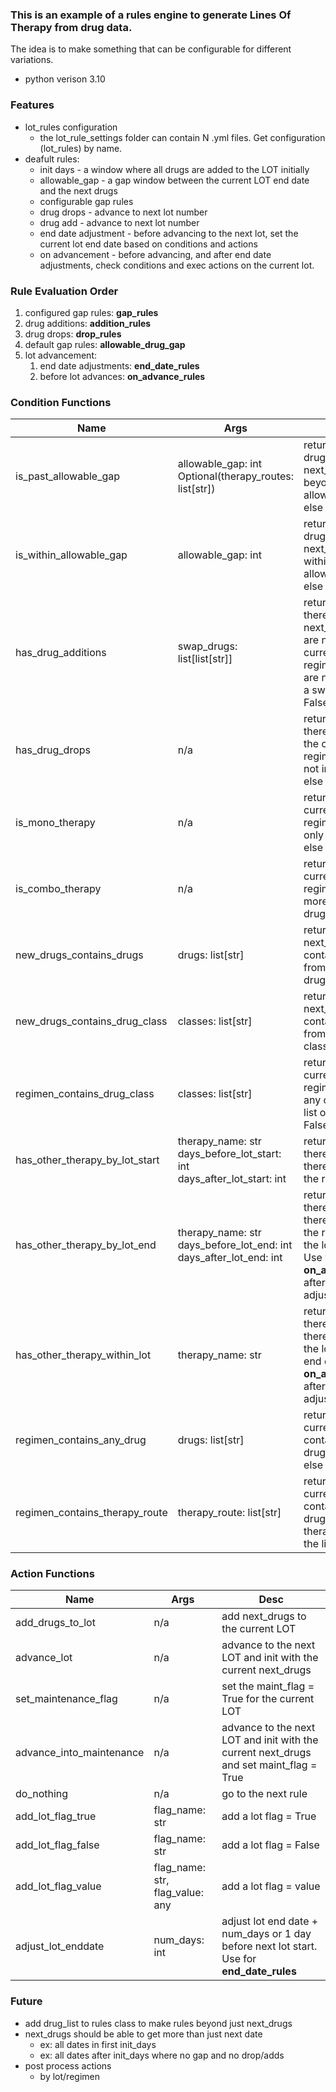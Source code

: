 
### This is an example of a rules engine to generate Lines Of Therapy from drug data. 
The idea is to make something that can be configurable for different variations. 
- python verison 3.10


### Features
- lot_rules configuration
    - the lot_rule_settings folder can contain N .yml files.  Get configuration (lot_rules) by name.
- deafult rules:
    - init days - a window where all drugs are added to the LOT initially
    - allowable_gap - a gap window between the current LOT end date and the next drugs
    - configurable gap rules
    - drug drops - advance to next lot number
    - drug add - advance to next lot number
    - end date adjustment - before advancing to the next lot, set the current lot end date based on conditions and actions
    - on advancement - before advancing, and after end date adjustments, check conditions and exec actions on the current lot.

### Rule Evaluation Order
1. configured gap rules: **gap_rules**
2. drug additions: **addition_rules**
3. drug drops: **drop_rules**
4. default gap rules: **allowable_drug_gap**
5. lot advancement:
    1. end date adjustments: **end_date_rules**
    2. before lot advances: **on_advance_rules**

### Condition Functions
|Name|Args|Desc|
| ----------- | ----------- | ----------- |
| is_past_allowable_gap | allowable_gap: int <br>Optional(therapy_routes: list[str]) | returns True if min drug date in next_drugs is beyond the allowable gap, else False |
| is_within_allowable_gap | allowable_gap: int | returns True if min drug date in next_drugs is within the allowable gap, else False |
| has_drug_additions | swap_drugs: list[list[str]] | returns True if there are drugs in next_drugs that are not in the current LOT regimen and drugs are not mapped in a swap list, else False |
| has_drug_drops | n/a | returns True if there are drugs in the current LOT regimen that are not in next_drugs, else False |
| is_mono_therapy | n/a | returns True if the current LOT regimen contains only one drug, else False |
| is_combo_therapy | n/a | returns True if the current LOT regimen contains more than one drug, else False |
| new_drugs_contains_drugs | drugs: list[str] | returns True if next_drugs contains any drug from a list of drugs, else False |
| new_drugs_contains_drug_class | classes: list[str] | returns True if next_drugs contains any class from a list of classes, else False |
| regimen_contains_drug_class | classes: list[str] | returns True if current LOT regimen contains any class from a list of classes, else False |
| has_other_therapy_by_lot_start | therapy_name: str <br>days_before_lot_start: int <br>days_after_lot_start: int | returns True if there is an 'other thereapy' within the range |
| has_other_therapy_by_lot_end | therapy_name: str <br>days_before_lot_end: int <br>days_after_lot_end: int | returns True if there is an 'other thereapy' within the range around the lot end date.  Use with **on_advance_rules** after lot end adjustments |
| has_other_therapy_within_lot | therapy_name: str | returns True if there is an 'other thereapy' between the lot start and end date.  Use with **on_advance_rules** after lot end adjustments |
| regimen_contains_any_drug | drugs: list[str] | returns True if the current regimen contains any drugs in the list, else False |
| regimen_contains_therapy_route | therapy_route: list[str] | returns True if the current regimen contains any drugs with a therapy_route in the list, else False |


### Action Functions
|Name|Args|Desc|
| ----------- | ----------- | ----------- |
| add_drugs_to_lot | n/a | add next_drugs to the current LOT |
| advance_lot | n/a | advance to the next LOT and init with the current next_drugs |
| set_maintenance_flag | n/a | set the maint_flag = True for the current LOT |
| advance_into_maintenance | n/a | advance to the next LOT and init with the current next_drugs and set maint_flag = True |
| do_nothing | n/a | go to the next rule |
| add_lot_flag_true | flag_name: str | add a lot flag = True |
| add_lot_flag_false | flag_name: str | add a lot flag = False |
| add_lot_flag_value | flag_name: str, flag_value: any | add a lot flag = value |
| adjust_lot_enddate | num_days: int | adjust lot end date + num_days or 1 day before next lot start.  Use for **end_date_rules**  |



### Future
- add drug_list to rules class to make rules beyond just next_drugs
- next_drugs should be able to get more than just next date 
    - ex: all dates in first init_days
    - ex: all dates after init_days where no gap and no drop/adds
- post process actions
    - by lot/regimen